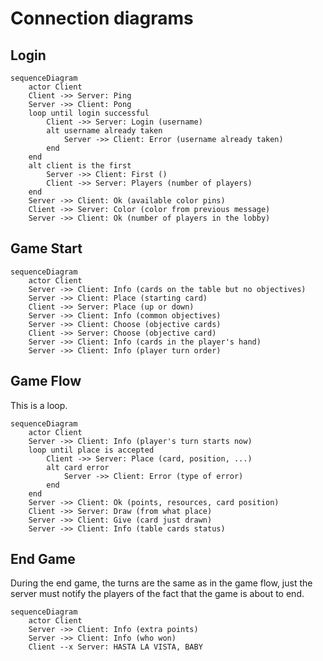 # Connection diagrams

## Login

```mermaid
sequenceDiagram
    actor Client
    Client ->> Server: Ping
    Server ->> Client: Pong
    loop until login successful
        Client ->> Server: Login (username)
        alt username already taken
            Server ->> Client: Error (username already taken)
        end
    end
    alt client is the first
        Server ->> Client: First ()
        Client ->> Server: Players (number of players)
    end
    Server ->> Client: Ok (available color pins)
    Client ->> Server: Color (color from previous message)
    Server ->> Client: Ok (number of players in the lobby)

```

## Game Start

```mermaid
sequenceDiagram
    actor Client
    Server ->> Client: Info (cards on the table but no objectives)
    Server ->> Client: Place (starting card)
    Client ->> Server: Place (up or down)
    Server ->> Client: Info (common objectives)
    Server ->> Client: Choose (objective cards)
    Client ->> Server: Choose (objective card)
    Server ->> Client: Info (cards in the player's hand)
    Server ->> Client: Info (player turn order)
```

## Game Flow

This is a loop.

```mermaid
sequenceDiagram
    actor Client
    Server ->> Client: Info (player's turn starts now)
    loop until place is accepted
        Client ->> Server: Place (card, position, ...)
        alt card error
            Server ->> Client: Error (type of error)
        end
    end
    Server ->> Client: Ok (points, resources, card position)
    Client ->> Server: Draw (from what place)
    Server ->> Client: Give (card just drawn)
    Server ->> Client: Info (table cards status)
```

## End Game

During the end game, the turns are the same as in the game flow, just the server must notify the players of the fact that the game is about to end.

```mermaid
sequenceDiagram
    actor Client
    Server ->> Client: Info (extra points)
    Server ->> Client: Info (who won)
    Client --x Server: HASTA LA VISTA, BABY
```
